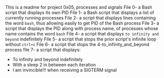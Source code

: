 This is a readme for project 0x05, processes and signals
File 0- a Bash script that displays its own PID
File 1- a Bash script that displays a list of currently running processes
File 2- a script that displays lines containing the word `bash`, thus allowing easily to get PID of the Bash process
File 3- a script that displays the PID along with process name, of processes whose name contains the word `bash`
File 4- a script that displays `to infinity and beyond` indefinitely
File 5- a script that stops the prior script's infinite loop without `ctrl+c`
File 6- a script that stops the 4-to_infinity_and_beyond process
file 7- a script that displays:

- To infinity and beyond indefinitely
- With a sleep 2 in between each iteration
- I am invincible!!! when receiving a SIGTERM signal

